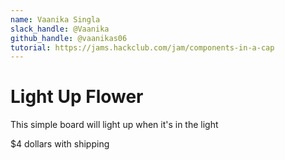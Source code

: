 ```yaml
---
name: Vaanika Singla
slack_handle: @Vaanika
github_handle: @vaanikas06
tutorial: https://jams.hackclub.com/jam/components-in-a-cap
---
```


# Light Up Flower

This simple board will light up when it's in the light

$4 dollars with shipping 

